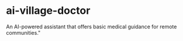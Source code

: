 # ai-village-doctor
An AI-powered assistant that offers basic medical guidance for remote communities."
